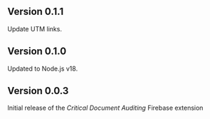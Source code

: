 ## Version 0.1.1

Update UTM links.

## Version 0.1.0

Updated to Node.js v18.

## Version 0.0.3

Initial release of the _Critical Document Auditing_ Firebase extension

